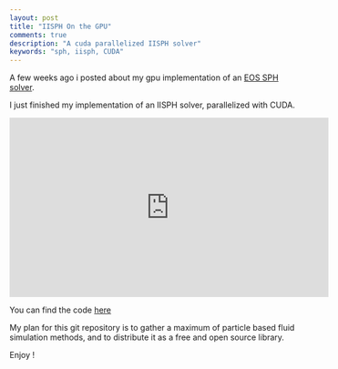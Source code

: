 ```yaml
---
layout: post
title: "IISPH On the GPU"
comments: true
description: "A cuda parallelized IISPH solver"
keywords: "sph, iisph, CUDA"
---
```


A few weeks ago i posted about my gpu implementation of an [EOS SPH solver](http://bromat.fr/2017/gpu-sph-fluid-solver/).

I just finished my implementation of an IISPH solver, parallelized with CUDA.

<iframe width="560" height="315" src="https://www.youtube.com/embed/Him-FXRogDk" frameborder="0" allowfullscreen></iframe>

You can find the code [here](https://github.com/Mathiasb17/sph_opengl)

My plan for this git repository is to gather a maximum of particle based fluid simulation methods, and to distribute it
as a free and open source library.

Enjoy !
